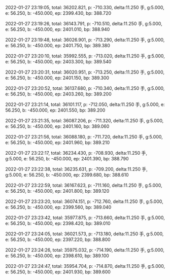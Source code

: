 2022-01-27 23:19:05, total: 36202.821, p: -710.330, delta:11.250 手, g:5.000, e: 56.250, b: -450.000, ep: 2399.430, bp: 388.720

2022-01-27 23:19:26, total: 36143.791, p: -710.510, delta:11.250 手, g:5.000, e: 56.250, b: -450.000, ep: 2401.010, bp: 388.940

2022-01-27 23:19:48, total: 36026.901, p: -713.290, delta:11.250 手, g:5.000, e: 56.250, b: -450.000, ep: 2401.750, bp: 389.380

2022-01-27 23:20:10, total: 35992.555, p: -713.020, delta:11.250 手, g:5.000, e: 56.250, b: -450.000, ep: 2403.300, bp: 389.540

2022-01-27 23:20:31, total: 36020.951, p: -713.250, delta:11.250 手, g:5.000, e: 56.250, b: -450.000, ep: 2401.150, bp: 389.300

2022-01-27 23:20:52, total: 36137.680, p: -710.340, delta:11.250 手, g:5.000, e: 56.250, b: -450.000, ep: 2403.260, bp: 389.200

2022-01-27 23:21:14, total: 36101.117, p: -712.050, delta:11.250 手, g:5.000, e: 56.250, b: -450.000, ep: 2401.550, bp: 389.200

2022-01-27 23:21:35, total: 36087.206, p: -711.320, delta:11.250 手, g:5.000, e: 56.250, b: -450.000, ep: 2401.160, bp: 389.060

2022-01-27 23:21:56, total: 36088.180, p: -711.720, delta:11.250 手, g:5.000, e: 56.250, b: -450.000, ep: 2401.960, bp: 389.210

2022-01-27 23:22:17, total: 36234.430, p: -708.930, delta:11.250 手, g:5.000, e: 56.250, b: -450.000, ep: 2401.390, bp: 388.790

2022-01-27 23:22:38, total: 36235.631, p: -709.200, delta:11.250 手, g:5.000, e: 56.250, b: -450.000, ep: 2399.680, bp: 388.610

2022-01-27 23:22:59, total: 36167.623, p: -711.160, delta:11.250 手, g:5.000, e: 56.250, b: -450.000, ep: 2401.800, bp: 389.120

2022-01-27 23:23:20, total: 36074.151, p: -712.760, delta:11.250 手, g:5.000, e: 56.250, b: -450.000, ep: 2399.560, bp: 389.040

2022-01-27 23:23:42, total: 35977.875, p: -713.660, delta:11.250 手, g:5.000, e: 56.250, b: -450.000, ep: 2398.420, bp: 389.010

2022-01-27 23:24:05, total: 36021.573, p: -713.180, delta:11.250 手, g:5.000, e: 56.250, b: -450.000, ep: 2397.220, bp: 388.800

2022-01-27 23:24:26, total: 35975.032, p: -714.190, delta:11.250 手, g:5.000, e: 56.250, b: -450.000, ep: 2398.610, bp: 389.100

2022-01-27 23:24:47, total: 35954.704, p: -714.870, delta:11.250 手, g:5.000, e: 56.250, b: -450.000, ep: 2401.930, bp: 389.600